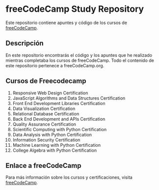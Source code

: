 # freeCodeCamp Study Repository

Este repositorio contiene apuntes y código de los cursos de [freeCodeCamp](https://www.freecodecamp.org/learn).

## Descripción

En este repositorio encontrarás el código y los apuntes que he realizado mientras completaba los cursos de freeCodeCamp. Todo el contenido de este repositorio pertenece a freeCodeCamp.org.

## Cursos de Freecodecamp

1. Responsive Web Design Certification
2. JavaScript Algorithms and Data Structures Certification
3. Front End Development Libraries Certification
4. Data Visualization Certification
5. Relational Database Certification
6. Back End Development and APIs Certification
7. Quality Assurance Certification
8. Scientific Computing with Python Certification
9. Data Analysis with Python Certification
10. Information Security Certification
11. Machine Learning with Python Certification
12. College Algebra with Python Certification

## Enlace a freeCodeCamp

Para más información sobre los cursos y certificaciones, visita [freeCodeCamp](https://www.freecodecamp.org/learn).
